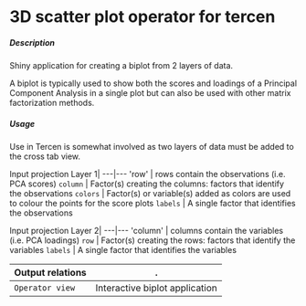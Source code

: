 # 3D scatter plot operator for tercen

##### Description

Shiny application for creating a biplot from 2 layers of data.

A biplot is typically used to show both the scores and loadings of a Principal Component Analysis in a single plot but can also be used with other matrix factorization methods. 

##### Usage
Use in Tercen is somewhat involved as two layers of data must be added to the cross tab view.

Input projection Layer 1|
---|---
'row'          | rows contain the observations (i.e. PCA scores)
`column`        | Factor(s) creating the columns: factors that identify the observations
`colors`        | Factor(s) or variable(s) added as colors are used to colour the points for the score plots
`labels`        | A single factor that identifies the observations

Input projection Layer 2|
---|---
'column'        | columns contain the variables (i.e. PCA loadings)
`row`           | Factor(s) creating the rows: factors that identify the variables
`labels`        | A single factor that identifies the variables

Output relations|.
---|---
`Operator view`        | Interactive biplot application

